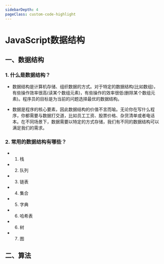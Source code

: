 ```yaml
---
sidebarDepth: 4
pageClass: custom-code-highlight
---
```


# JavaScript数据结构

## 一、数据结构

### 1. 什么是数据结构？

- 数据结构是计算机存储、组织数据的方式。对于特定的数据结构(比如数组)，有些操作效率很高(读某个数组元素)，有些操作的效率很低(删除某个数组元素)。程序员的目标是为当前的问题选择最优的数据结构。

- 数据是程序的核心要素，因此数据结构的价值不言而喻。无论你在写什么程序，你都需要与数据打交道，比如员工工资、股票价格、杂货清单或者电话本。在不同场景下，数据需要以特定的方式存储，我们有不同的数据结构可以满足我们的需求。

### 2. 常用的数据结构有哪些？

- 1. 栈

- 2. 队列

- 3. 链表

- 4. 集合

- 5. 字典

- 6. 哈希表

- 6. 树

- 7. 图







## 二、算法
